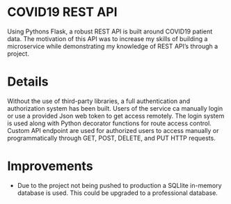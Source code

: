 # COVID19 REST API
Using Pythons Flask, a robust REST API is built around COVID19 patient data. The motivation of this API was to increase my skills of building a microservice while demonstrating my knowledge of REST API’s through a project.

# Details
Without the use of third-party libraries, a full authentication and authorization system has been built. Users of the service ca manually login or use a provided Json web token to get access remotely.  The login system is used along with Python decorator functions for route access control. Custom API endpoint are used for authorized users to access manually or programmatically through GET, POST, DELETE, and PUT HTTP requests.  

# Improvements
-	Due to the project not being pushed to production a SQLlite in-memory database is used. This could be upgraded to a professional database.
